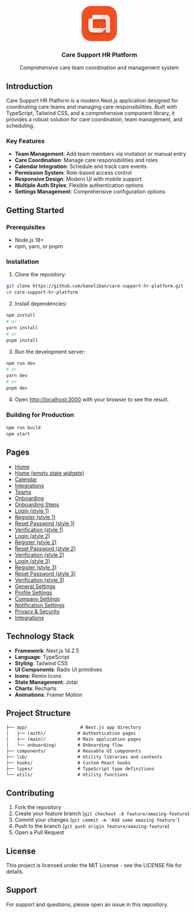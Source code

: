 <p align="center">
  <img src="./logo.svg" height="96">
  <h3 align="center">Care Support HR Platform</h3>
  <p align="center">Comprehensive care team coordination and management system</p>
</p>

## Introduction

Care Support HR Platform is a modern Next.js application designed for coordinating care teams and managing care responsibilities. Built with TypeScript, Tailwind CSS, and a comprehensive component library, it provides a robust solution for care coordination, team management, and scheduling.

### Key Features

- **Team Management**: Add team members via invitation or manual entry
- **Care Coordination**: Manage care responsibilities and roles
- **Calendar Integration**: Schedule and track care events
- **Permission System**: Role-based access control
- **Responsive Design**: Modern UI with mobile support
- **Multiple Auth Styles**: Flexible authentication options
- **Settings Management**: Comprehensive configuration options

## Getting Started

### Prerequisites

- Node.js 18+ 
- npm, yarn, or pnpm

### Installation

1. Clone the repository:
```bash
git clone https://github.com/kanoliban/care-support-hr-platform.git
cd care-support-hr-platform
```

2. Install dependencies:
```bash
npm install
# or
yarn install
# or
pnpm install
```

3. Run the development server:
```bash
npm run dev
# or
yarn dev
# or
pnpm dev
```

4. Open [http://localhost:3000](http://localhost:3000) with your browser to see the result.

### Building for Production

```bash
npm run build
npm start
```

## Pages

- [Home](http://localhost:3000)
- [Home (empty state widgets)](http://localhost:3000/home-empty-states)
- [Calendar](http://localhost:3000/calendar)
- [Integrations](http://localhost:3000/integrations)
- [Teams](http://localhost:3000/teams)
- [Onboarding](http://localhost:3000/onboarding)
- [Onboarding Steps](http://localhost:3000/onboarding/steps)
- [Login (style 1)](http://localhost:3000/login)
- [Register (style 1)](http://localhost:3000/register)
- [Reset Password (style 1)](http://localhost:3000/reset-password)
- [Verification (style 1)](http://localhost:3000/verification)
- [Login (style 2)](http://localhost:3000/login2)
- [Register (style 2)](http://localhost:3000/register2)
- [Reset Password (style 2)](http://localhost:3000/reset-password2)
- [Verification (style 2)](http://localhost:3000/verification2)
- [Login (style 3)](http://localhost:3000/login3)
- [Register (style 3)](http://localhost:3000/register3)
- [Reset Password (style 3)](http://localhost:3000/reset-password3)
- [Verification (style 3)](http://localhost:3000/verification3)
- [General Settings](http://localhost:3000/settings)
- [Profile Settings](http://localhost:3000/settings/profile-settings)
- [Company Settings](http://localhost:3000/settings/company-settings)
- [Notification Settings](http://localhost:3000/settings/notification-settings)
- [Privacy & Security](http://localhost:3000/settings/privacy-security)
- [Integrations](http://localhost:3000/settings/integrations)

## Technology Stack

- **Framework**: Next.js 14.2.5
- **Language**: TypeScript
- **Styling**: Tailwind CSS
- **UI Components**: Radix UI primitives
- **Icons**: Remix Icons
- **State Management**: Jotai
- **Charts**: Recharts
- **Animations**: Framer Motion

## Project Structure

```
├── app/                    # Next.js app directory
│   ├── (auth)/            # Authentication pages
│   ├── (main)/            # Main application pages
│   └── onboarding/        # Onboarding flow
├── components/            # Reusable UI components
├── lib/                   # Utility libraries and contexts
├── hooks/                 # Custom React hooks
├── types/                 # TypeScript type definitions
└── utils/                 # Utility functions
```

## Contributing

1. Fork the repository
2. Create your feature branch (`git checkout -b feature/amazing-feature`)
3. Commit your changes (`git commit -m 'Add some amazing feature'`)
4. Push to the branch (`git push origin feature/amazing-feature`)
5. Open a Pull Request

## License

This project is licensed under the MIT License - see the LICENSE file for details.

## Support

For support and questions, please open an issue in this repository.
